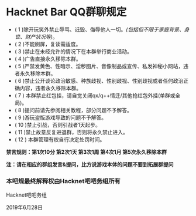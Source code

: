# Hacknet Bar QQ群聊规定

* ( 1 )除开玩笑外禁止辱骂、诋毁、侮辱他人一切。*(包括但不限于家庭背景、身世、财产状况等)*。
* ( 2 )不能刷屏，复读需适度。
* ( 3 )禁止在未经允许的情况下在本群举行商业活动。
* ( 4 )广告直接永久移除本群。
* ( 5 )严禁发黄色、性暗示、淫秽图片、音像制品或宣传、私发神秘小网站，违者永久移除本群。
* ( 6 )禁止公开谈论政治敏感、种族歧视、性别歧视、性别歧视或者任何政治正确内容，违者永久移除本群。
* ( 7 ) 本群禁止红包挂，请自觉关闭qx/q++情迁/其他抢红包外挂(单群或全局)。
* ( 8 )提问前请先参阅相关教程，部分问题不予解答。
* ( 9 )游玩盗版游戏导致的问题不予解答。
* ( 10 )禁止引战，否则引战者1天起步。
* ( 11 )禁止故意反复进退群，否则将永久禁止进入。
* ( 12 ) 本群管理有权自行决定处罚时间。

**禁言规则：第1次10分 第2次1天 第3次1周 第4次1月 第5次永久移除本群**

   **注：请在相应的群组发言&提问，比方说游戏本体的问题不要到拓展群提问**
  
  ### 本吧规最终解释权由Hacknet吧吧务组所有
  
   Hacknet吧吧务组
  
   2019年6月28日
